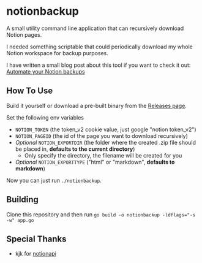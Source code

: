# notionbackup

A small utility command line application that can recursively download Notion pages.

I needed something scriptable that could periodically download my whole Notion workspace for backup purposes.

I have written a small blog post about this tool if you want to check it out: [Automate your Notion backups](https://blog.shayan.eu/automate-your-notion-backups.html)

## How To Use

Build it yourself or download a pre-built binary from the [Releases page](https://github.com/5hay/notionbackup/releases).

Set the following env variables

- `NOTION_TOKEN` (the token_v2 cookie value, just google "notion token_v2")
- `NOTION_PAGEID` (the id of the page you want to download recursively)
- _Optional_ `NOTION_EXPORTDIR` (the folder where the created .zip file should be placed in, **defaults to the current directory**)
  - Only specify the directory, the filename will be created for you
- _Optional_ `NOTION_EXPORTTYPE` ("html" or "markdown", **defaults to markdown**)

Now you can just run `./notionbackup`.

## Building

Clone this repository and then run `go build -o notionbackup -ldflags="-s -w" app.go`

## Special Thanks

- kjk for [notionapi](https://github.com/kjk/notionapi)
